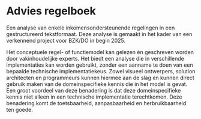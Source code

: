 # Advies regelboek

Een analyse van enkele inkomensondersteunende regelingen in een gestructureerd tekstformaat. Deze analyse is gemaakt in het kader van een verkennend project voor BZK/DO in begin 2025.

Het conceptuele regel- of functiemodel kan gelezen én geschreven worden door vakinhoudelijke experts. Het biedt een analyse die in verschillende implementaties kan worden gebruikt, zonder een aanname te doen van een bepaalde technische implementatiekeus. Zowel visueel ontwerpers, solution architecten en programmeurs kunnen hiermee aan de slag en kunnen direct gebruik maken van de domeinspecifieke kennis die in het model is gevat. Een groot voordeel van deze benadering is dat deze domeinspecifieke kennis niet alleen in een technische implementatie terechtkomen. Deze benadering komt de toetsbaarheid, aanpasbaarheid en herbruikbaarheid ten goede.

